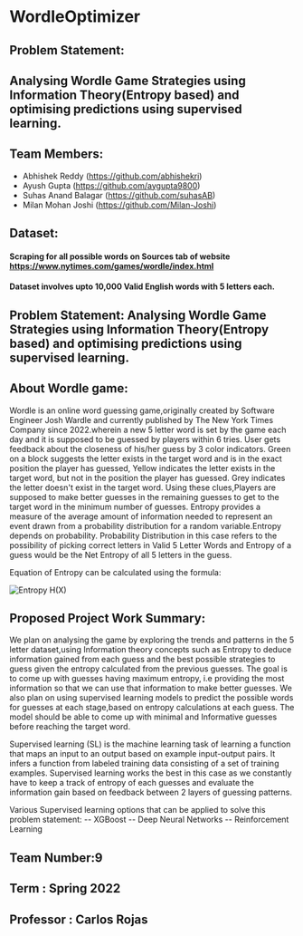 # WordleOptimizer
## Problem Statement:
## Analysing Wordle Game Strategies using Information Theory(Entropy based) and optimising predictions using supervised learning.

## Team Members:
- Abhishek Reddy (https://github.com/abhishekri)
- Ayush Gupta (https://github.com/aygupta9800)
- Suhas Anand Balagar (https://github.com/suhasAB)
- Milan Mohan Joshi (https://github.com/Milan-Joshi)

## Dataset: 
#### Scraping for all possible words on Sources tab of website https://www.nytimes.com/games/wordle/index.html
#### Dataset involves upto 10,000 Valid English words with 5 letters each.

## Problem Statement: Analysing Wordle Game Strategies using Information Theory(Entropy based) and optimising predictions using supervised learning.

## About Wordle game:
Wordle is an online word guessing game,originally created by Software Engineer Josh Wardle and currently published by The New York Times Company since 2022.wherein a new 5 letter word is set by the game each day and it is supposed to be guessed by players within 6 tries. User gets feedback about the closeness of his/her guess by 3 color indicators. Green on a block suggests the letter exists in the target word and is in the exact position the player has guessed, Yellow indicates the letter exists in the target word, but not in the position the player has guessed. Grey indicates the letter doesn't exist in the target word. Using these clues,Players are supposed to make better guesses in the remaining guesses to get to the target word in the minimum number of guesses.
Entropy provides a measure of the average amount of information needed to represent an event drawn from a probability distribution for a random variable.Entropy depends on probability. Probability Distribution in this case refers to the possibility of picking correct letters in Valid 5 Letter Words and Entropy of a guess would be the Net Entropy of all 5 letters in the guess.

Equation of Entropy can be calculated using the formula:


![Entropy H(X)](https://miro.medium.com/max/622/1*0wBPOiYyyPV8m4BiAkBbMQ.jpeg)

## Proposed Project Work Summary: 
We plan on analysing the game by exploring the trends and patterns in the 5 letter dataset,using Information theory concepts such as Entropy to deduce information gained from each guess and the best possible strategies to guess given the entropy calculated from the previous guesses. The goal is to come up with guesses having maximum entropy, i.e providing the most information so that we can use that information to make better guesses. We also plan on using supervised learning models to predict the possible words for guesses at each stage,based on entropy calculations at each guess. The model should be able to come up with minimal and Informative guesses before reaching the target word.


Supervised learning (SL) is the machine learning task of learning a function that maps an input to an output based on example input-output pairs. It infers a function from labeled training data consisting of a set of training examples.
Supervised learning works the best in this case as we constantly have to keep a track of entropy of each guesses and evaluate the information gain based on feedback between 2 layers of guessing patterns.

Various Supervised learning options that can be applied to solve this problem statement:
-- XGBoost
-- Deep Neural Networks
-- Reinforcement Learning



## Team Number:9
## Term : Spring 2022
## Professor : Carlos Rojas
